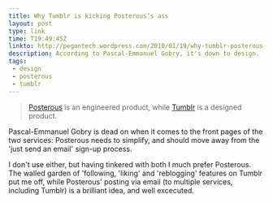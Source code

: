 ```yaml
---
title: Why Tumblr is kicking Posterous’s ass
layout: post
type: link
time: T19:49:45Z
linkto: http://pegontech.wordpress.com/2010/01/19/why-tumblr-posterous-ass/
description: According to Pascal-Emmanuel Gobry, it's down to design.
tags:
 - design
 - posterous
 - tumblr
---
```


> [Posterous][1] is an engineered product, while [Tumblr][2] is a designed product.

Pascal-Emmanuel Gobry is dead on when it comes to the front pages of the two services: Posterous needs to simplify, and should move away from the 'just send an email' sign-up process.

<p class="small">I don't use either, but having tinkered with both I much prefer Posterous. The walled garden of 'following, 'liking' and 'reblogging' features on Tumblr put me off, while Posterous' posting via email (to multiple services, including Tumblr) is a brilliant idea, and well excecuted.</p>

[1]:http://posterous.com/
[2]:http://tumblr.com/